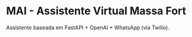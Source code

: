 # MAI - Assistente Virtual Massa Fort

Assistente baseada em FastAPI + OpenAI + WhatsApp (via Twilio).
